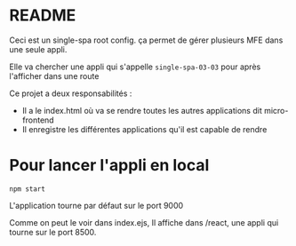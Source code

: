 # README

Ceci est un single-spa root config.
ça permet de gérer plusieurs MFE dans une seule appli.

Elle va chercher une appli qui s'appelle `single-spa-03-03` pour après l'afficher dans une route

Ce projet a deux responsabilités :
- Il a le index.html où va se rendre toutes les autres applications dit micro-frontend
- Il enregistre les différentes applications qu'il est capable de rendre

# Pour lancer l'appli en local

```
npm start
```

L'application tourne par défaut sur le port 9000

Comme on peut le voir dans index.ejs,
Il affiche dans /react, une appli qui tourne sur le port 8500.

